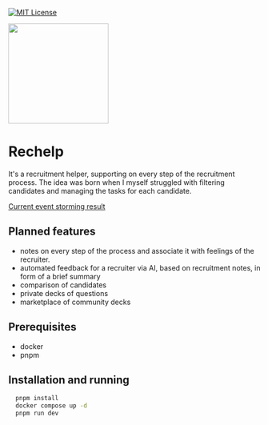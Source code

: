 [![MIT License](https://img.shields.io/badge/License-MIT-green.svg)](https://choosealicense.com/licenses/mit/)

<image src="./public/logo.webp" width="200" height="200"/>

# Rechelp

It's a recruitment helper, supporting on every step of the recruitment process. The idea was born when I myself struggled with filtering candidates and managing the tasks for each candidate.

[Current event storming result](https://link.excalidraw.com/readonly/KAcABOalBR9Ed2CimIhb)

## Planned features

- notes on every step of the process and associate it with feelings of the recruiter.
- automated feedback for a recruiter via AI, based on recruitment notes, in form of a brief summary
- comparison of candidates
- private decks of questions
- marketplace of community decks


## Prerequisites

- docker
- pnpm

## Installation and running

```bash
  pnpm install
  docker compose up -d
  pnpm run dev
```
